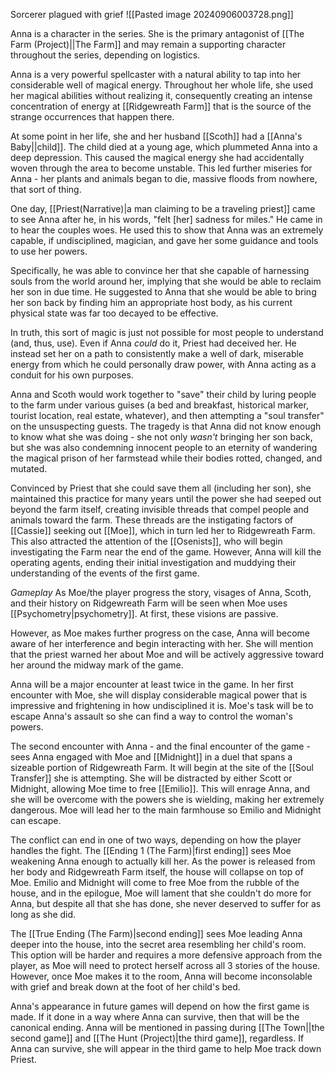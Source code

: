 Sorcerer plagued with grief
![[Pasted image 20240906003728.png]]

Anna is a character in the series. She is the primary antagonist of [[The Farm (Project)||The Farm]] and may remain a supporting character throughout the series, depending on logistics.

Anna is a very powerful spellcaster with a natural ability to tap into her considerable well of magical energy. Throughout her whole life, she used her magical abilities without realizing it, consequently creating an intense concentration of energy at [[Ridgewreath Farm]] that is the source of the strange occurrences that happen there.

At some point in her life, she and her husband [[Scoth]] had a [[Anna's Baby||child]]. The child died at a young age, which plummeted Anna into a deep depression. This caused the magical energy she had accidentally woven through the area to become unstable. This led further miseries for Anna - her plants and animals began to die, massive floods from nowhere, that sort of thing.

One day, [[Priest(Narrative)|a man claiming to be a traveling priest]] came to see Anna after he, in his words, "felt [her] sadness for miles." He came in to hear the couples woes. He used this to show that Anna was an extremely capable, if undisciplined, magician, and gave her some guidance and tools to use her powers.

Specifically, he was able to convince her that she capable of harnessing souls from the world around her, implying that she would be able to reclaim her son in due time. He suggested to Anna that she would be able to bring her son back by finding him an appropriate host body, as his current physical state was far too decayed to be effective. 

In truth, this sort of magic is just not possible for most people to understand (and, thus, use). Even if Anna *could* do it, Priest had deceived her. He instead set her on a path to consistently make a well of dark, miserable energy from which he could personally draw power, with Anna acting as a conduit for his own purposes.

Anna and Scoth would work together to "save" their child by luring people to the farm under various guises (a bed and breakfast, historical marker, tourist location, real estate, whatever), and then attempting a "soul transfer" on the unsuspecting guests. The tragedy is that Anna did not know enough to know what she was doing - she not only *wasn't* bringing her son back, but she was also condemning innocent people to an eternity of wandering the magical prison of her farmstead while their bodies rotted, changed, and mutated. 

Convinced by Priest that she could save them all (including her son), she maintained this practice for many years until the power she had seeped out beyond the farm itself, creating invisible threads that compel people and animals toward the farm. These threads are the instigating factors of [[Cassie]] seeking out [[Moe]], which in turn led her to Ridgewreath Farm. This also attracted the attention of the [[Osenists]], who will begin investigating the Farm near the end of the game. However, Anna will kill the operating agents, ending their initial investigation and muddying their understanding of the events of the first game.

*Gameplay*
As Moe/the player progress the story, visages of Anna, Scoth, and their history on Ridgewreath Farm will be seen when Moe uses [[Psychometry|psychometry]]. At first, these visions are passive.

However, as Moe makes further progress on the case, Anna will become aware of her interference and begin interacting with her. She will mention that the priest warned her about Moe and will be actively aggressive toward her around the midway mark of the game.

Anna will be a major encounter at least twice in the game. In her first encounter with Moe, she will display considerable magical power that is impressive and frightening in how undisciplined it is. Moe's task will be to escape Anna's assault so she can find a way to control the woman's powers.

The second encounter with Anna - and the final encounter of the game - sees Anna engaged with Moe and [[Midnight]] in a duel that spans a sizeable portion of Ridgewreath Farm. It will begin at the site of the [[Soul Transfer]] she is attempting. She will be distracted by either Scott or Midnight, allowing Moe time to free [[Emilio]]. This will enrage Anna, and she will be overcome with the powers she is wielding, making her extremely dangerous. Moe will lead her to the main farmhouse so Emilio and Midnight can escape.

The conflict can end in one of two ways, depending on how the player handles the fight. The [[Ending 1 (The Farm)|first ending]] sees Moe weakening Anna enough to actually kill her. As the power is released from her body and Ridgewreath Farm itself, the house will collapse on top of Moe. Emilio and Midnight will come to free Moe from the rubble of the house, and in the epilogue, Moe will lament that she couldn't do more for Anna, but despite all that she has done, she never deserved to suffer for as long as she did.

The [[True Ending (The Farm)|second ending]] sees Moe leading Anna deeper into the house, into the secret area resembling her child's room. This option will be harder and requires a more defensive approach from the player, as Moe will need to protect herself across all 3 stories of the house. However, once Moe makes it to the room, Anna will become inconsolable with grief and break down at the foot of her child's bed.

Anna's appearance in future games will depend on how the first game is made. If it done in a way where Anna can survive, then that will be the canonical ending. Anna will be mentioned in passing during [[The Town||the second game]] and [[The Hunt (Project)|the third game]], regardless. If Anna can survive, she will appear in the third game to help Moe track down Priest. 